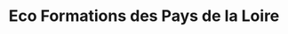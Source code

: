 ---
title: "Eco Formations des Pays de la Loire"
url: /angers/eco-formations-des-pays-de-la-loire/
shop: Gebrauchtwaren
---